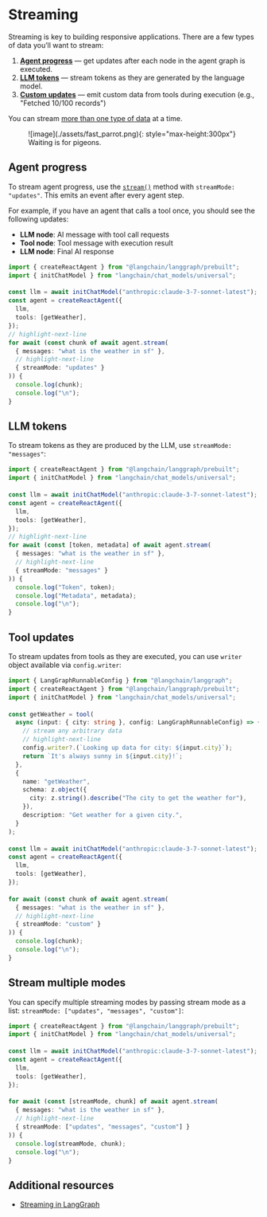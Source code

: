 # Streaming

Streaming is key to building responsive applications. There are a few types of data you’ll want to stream:

1. [**Agent progress**](#agent-progress) — get updates after each node in the agent graph is executed.
2. [**LLM tokens**](#llm-tokens) — stream tokens as they are generated by the language model.
3. [**Custom updates**](#tool-updates) — emit custom data from tools during execution (e.g., "Fetched 10/100 records")

You can stream [more than one type of data](#stream-multiple-modes) at a time. 


<figure markdown="1">
![image](./assets/fast_parrot.png){: style="max-height:300px"}
<figcaption>
Waiting is for pigeons.
</figcaption>
</figure>

## Agent progress

To stream agent progress, use the [`stream()`](/langgraphjs/reference/classes/langgraph.CompiledStateGraph.html#stream) method with `streamMode: "updates"`. This emits an event after every agent step.

For example, if you have an agent that calls a tool once, you should see the following updates:

* **LLM node**: AI message with tool call requests
* **Tool node**: Tool message with execution result
* **LLM node**: Final AI response

```ts
import { createReactAgent } from "@langchain/langgraph/prebuilt";
import { initChatModel } from "langchain/chat_models/universal";

const llm = await initChatModel("anthropic:claude-3-7-sonnet-latest");
const agent = createReactAgent({
  llm,
  tools: [getWeather],
});
// highlight-next-line
for await (const chunk of await agent.stream(
  { messages: "what is the weather in sf" },
  // highlight-next-line
  { streamMode: "updates" }
)) {
  console.log(chunk);
  console.log("\n");
}
```

## LLM tokens

To stream tokens as they are produced by the LLM, use `streamMode: "messages"`:

```ts
import { createReactAgent } from "@langchain/langgraph/prebuilt";
import { initChatModel } from "langchain/chat_models/universal";

const llm = await initChatModel("anthropic:claude-3-7-sonnet-latest");
const agent = createReactAgent({
  llm,
  tools: [getWeather],
});
// highlight-next-line
for await (const [token, metadata] of await agent.stream(
  { messages: "what is the weather in sf" },
  // highlight-next-line
  { streamMode: "messages" }
)) {
  console.log("Token", token);
  console.log("Metadata", metadata);
  console.log("\n");
}
```

## Tool updates

To stream updates from tools as they are executed, you can use `writer` object available via `config.writer`:

```ts
import { LangGraphRunnableConfig } from "@langchain/langgraph";
import { createReactAgent } from "@langchain/langgraph/prebuilt";
import { initChatModel } from "langchain/chat_models/universal";

const getWeather = tool(
  async (input: { city: string }, config: LangGraphRunnableConfig) => {
    // stream any arbitrary data
    // highlight-next-line
    config.writer?.(`Looking up data for city: ${input.city}`);
    return `It's always sunny in ${input.city}!`;
  },
  {
    name: "getWeather",
    schema: z.object({
      city: z.string().describe("The city to get the weather for"),
    }),
    description: "Get weather for a given city.",
  }
);

const llm = await initChatModel("anthropic:claude-3-7-sonnet-latest");
const agent = createReactAgent({
  llm,
  tools: [getWeather],
});

for await (const chunk of await agent.stream(
  { messages: "what is the weather in sf" },
  // highlight-next-line
  { streamMode: "custom" }
)) {
  console.log(chunk);
  console.log("\n");
}
```

## Stream multiple modes

You can specify multiple streaming modes by passing stream mode as a list: `streamMode: ["updates", "messages", "custom"]`:

```ts
import { createReactAgent } from "@langchain/langgraph/prebuilt";
import { initChatModel } from "langchain/chat_models/universal";

const llm = await initChatModel("anthropic:claude-3-7-sonnet-latest");
const agent = createReactAgent({
  llm,
  tools: [getWeather],
});

for await (const [streamMode, chunk] of await agent.stream(
  { messages: "what is the weather in sf" },
  // highlight-next-line
  { streamMode: ["updates", "messages", "custom"] }
)) {
  console.log(streamMode, chunk);
  console.log("\n");
}
```

## Additional resources

* [Streaming in LangGraph](https://langchain-ai.github.io/langgraphjs/how-tos/#streaming)
